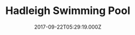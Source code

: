 ---
date: 2017-09-22T05:29:19.000Z
title: Hadleigh Swimming Pool
latitude: 52.04454122139633
longitude: 0.9586564785024496
category: checkin
---